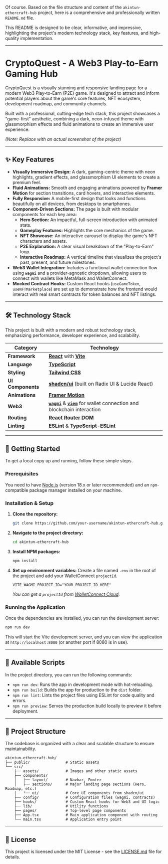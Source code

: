 
Of course. Based on the file structure and content of the `akintun-ethercraft-hub` project, here is a comprehensive and professionally written `README.md` file.

This README is designed to be clear, informative, and impressive, highlighting the project's modern technology stack, key features, and high-quality implementation.

---

# CryptoQuest - A Web3 Play-to-Earn Gaming Hub

CryptoQuest is a visually stunning and responsive landing page for a modern Web3 Play-to-Earn (P2E) game. It's designed to attract and inform potential players about the game's core features, NFT ecosystem, development roadmap, and community channels.

Built with a professional, cutting-edge tech stack, this project showcases a "game-first" aesthetic, combining a dark, neon-infused theme with glassmorphism effects and fluid animations to create an immersive user experience.

 
*(Note: Replace with an actual screenshot of the project)*

---

## ✨ Key Features

*   **Visually Immersive Design:** A dark, gaming-centric theme with neon highlights, gradient effects, and glassmorphism UI elements to create a premium feel.
*   **Fluid Animations:** Smooth and engaging animations powered by **Framer Motion** for section transitions, card hovers, and interactive elements.
*   **Fully Responsive:** A mobile-first design that looks and functions beautifully on all devices, from desktops to smartphones.
*   **Component-Driven Sections:** The page is built with modular components for each key area:
    *   **Hero Section:** An impactful, full-screen introduction with animated stats.
    *   **Gameplay Features:** Highlights the core mechanics of the game.
    *   **NFT Showcase:** An interactive carousel to display the game's NFT characters and assets.
    *   **P2E Explanation:** A clear visual breakdown of the "Play-to-Earn" loop.
    *   **Interactive Roadmap:** A vertical timeline that visualizes the project's past, present, and future milestones.
*   **Web3 Wallet Integration:** Includes a functional wallet connection flow using **`wagmi`** and a provider-agnostic dropdown, allowing users to connect with wallets like MetaMask and WalletConnect.
*   **Mocked Contract Hooks:** Custom React hooks (`useGameToken`, `useNFTMarketplace`) are set up to demonstrate how the frontend would interact with real smart contracts for token balances and NFT listings.

---

## 🛠️ Technology Stack

This project is built with a modern and robust technology stack, emphasizing performance, developer experience, and scalability.

| Category          | Technology                                                                                                  |
| ----------------- | ----------------------------------------------------------------------------------------------------------- |
| **Framework**     | [**React**](https://react.dev/) with [**Vite**](https://vitejs.dev/)                                          |
| **Language**      | [**TypeScript**](https://www.typescriptlang.org/)                                                           |
| **Styling**       | [**Tailwind CSS**](https://tailwindcss.com/)                                                                 |
| **UI Components** | [**shadcn/ui**](https://ui.shadcn.com/) (built on Radix UI & Lucide React)                                    |
| **Animations**    | [**Framer Motion**](https://www.framer.com/motion/)                                                         |
| **Web3**          | [**`wagmi`**](https://wagmi.sh/) & [**`viem`**](https://viem.sh/) for wallet connection and blockchain interaction |
| **Routing**       | [**React Router DOM**](https://reactrouter.com/)                                                            |
| **Linting**       | **ESLint** & **TypeScript-ESLint**                                                                          |

---

## 🚀 Getting Started

To get a local copy up and running, follow these simple steps.

### Prerequisites

You need to have [Node.js](https://nodejs.org/) (version 18.x or later recommended) and an `npm`-compatible package manager installed on your machine.

### Installation & Setup

1.  **Clone the repository:**
    ```sh
    git clone https://github.com/your-username/akintun-ethercraft-hub.git
    ```
2.  **Navigate to the project directory:**
    ```sh
    cd akintun-ethercraft-hub
    ```
3.  **Install NPM packages:**
    ```sh
    npm install
    ```
4.  **Set up environment variables:**
    Create a file named `.env` in the root of the project and add your WalletConnect `projectId`.
    ```env
    VITE_WAGMI_PROJECT_ID="YOUR_PROJECT_ID_HERE"
    ```
    *You can get a `projectId` from [WalletConnect Cloud](https://cloud.walletconnect.com/).*

### Running the Application

Once the dependencies are installed, you can run the development server:

```sh
npm run dev
```

This will start the Vite development server, and you can view the application at `http://localhost:8080` (or another port if 8080 is in use).

---

## 📜 Available Scripts

In the project directory, you can run the following commands:

*   `npm run dev`: Runs the app in development mode with hot-reloading.
*   `npm run build`: Builds the app for production to the `dist` folder.
*   `npm run lint`: Lints the project files using ESLint for code quality and errors.
*   `npm run preview`: Serves the production build locally to preview it before deployment.

---

## 📂 Project Structure

The codebase is organized with a clear and scalable structure to ensure maintainability.

```
akintun-ethercraft-hub/
├── public/                # Static assets
└── src/
    ├── assets/            # Images and other static assets
    ├── components/
    │   ├── layout/        # Navbar, Footer
    │   ├── sections/      # Major landing page sections (Hero, Roadmap, etc.)
    │   └── ui/            # Core UI components from shadcn/ui
    ├── config/            # Configuration files (wagmi, contracts)
    ├── hooks/             # Custom React hooks for Web3 and UI logic
    ├── lib/               # Utility functions
    ├── pages/             # Top-level page components
    ├── App.tsx            # Main application component with routing
    └── main.tsx           # Application entry point
```

---

## 📄 License

This project is licensed under the MIT License - see the [LICENSE.md](LICENSE.md) file for details.
